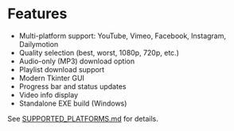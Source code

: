 # Features

- Multi-platform support: YouTube, Vimeo, Facebook, Instagram, Dailymotion
- Quality selection (best, worst, 1080p, 720p, etc.)
- Audio-only (MP3) download option
- Playlist download support
- Modern Tkinter GUI
- Progress bar and status updates
- Video info display
- Standalone EXE build (Windows)

See [SUPPORTED_PLATFORMS.md](SUPPORTED_PLATFORMS.md) for details.
